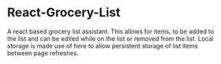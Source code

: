 # React-Grocery-List
A react based grocery list assistant. This allows for items, to be added to the list and can be edited while on the list or removed from the list. Local storage is made use of here to allow persistent storage of list items between page refreshes.
